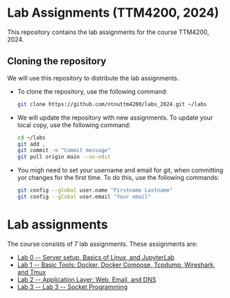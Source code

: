 # Lab Assignments (TTM4200, 2024)
This repository contains the lab assignments for the course TTM4200, 2024. 

<!-- Instructions for cloning the repository: -->
## Cloning the repository

We will use this repository to distribute the lab assignments. 

- To clone the repository, use the following command:

    ```bash
    git clone https://github.com/ntnuttm4200/labs_2024.git ~/labs
    ```
- We will update the repository with new assignments. To update your local copy, use the following command:

    ```bash
    cd ~/labs
    git add .
    git commit -m "Commit message"
    git pull origin main --no-edit
    ```

- You migh need to set your username and email for git, when committing yor changes for the first time. To do this, use the following commands:

    ```bash
    git config --global user.name "Firstname Lastname"
    git config --global user.email "Your email"
    ```

# Lab assignments

The course consists of 7 lab assignments. These assignments are:

- [Lab 0 -- Server setup, Basics of Linux, and JupyterLab](00-lab0/README.md)
- [Lab 1 -- Basic Tools: Docker, Docker Compose, Tcpdump, Wireshark, and Tmux](01-lab1/README.md)
- [Lab 2 -- Application Layer: Web, Email, and DNS](02-lab2/README.md)
- [Lab 3 -- Lab 3 -- Socket Programming](03-lab3/README.md)